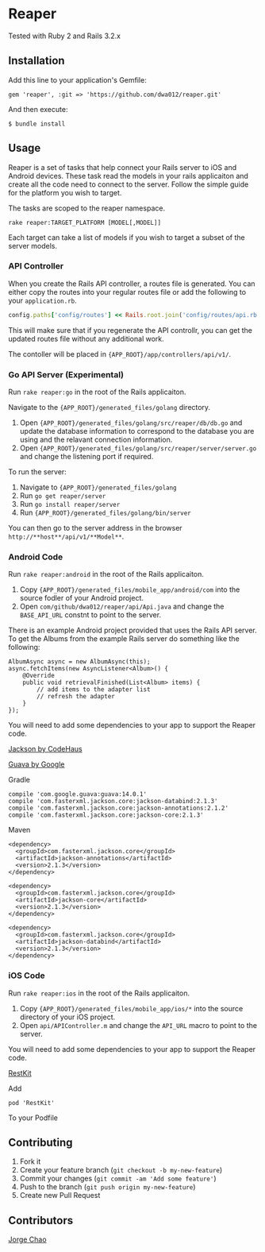 # Reaper

Tested with Ruby 2 and Rails 3.2.x

## Installation

Add this line to your application's Gemfile:

    gem 'reaper', :git => 'https://github.com/dwa012/reaper.git'

And then execute:

    $ bundle install


## Usage

Reaper is a set of tasks that help connect your Rails server to iOS and Android devices.
These task read the models in your rails applicaiton and create all the code need to connect to the server. Follow the simple guide for the platform you wish to target.

The tasks are scoped to the reaper namespace.

	rake reaper:TARGET_PLATFORM [MODEL[,MODEL]]

Each target can take a list of models if you wish to target a subset of the server models.

### API Controller

When you create the Rails API controller, a routes file is generated. You can either copy the routes into your regular routes file or add the following to your `application.rb`.

```ruby
config.paths['config/routes'] << Rails.root.join('config/routes/api.rb')
```

This will make sure that if you regenerate the API controllr, you can get the updated routes file without any additional work.

The contoller will be placed in `{APP_ROOT}/app/controllers/api/v1/`.

### Go API Server (Experimental)

Run `rake reaper:go` in the root of the Rails applicaiton.
 
Navigate to the `{APP_ROOT}/generated_files/golang` directory. 

1. Open `{APP_ROOT}/generated_files/golang/src/reaper/db/db.go` and update the database information to correspond to the database you are using and the relavant connection information.
2. Open `{APP_ROOT}/generated_files/golang/src/reaper/server/server.go` and change the listening port if required.

To run the server: 

1. Navigate to `{APP_ROOT}/generated_files/golang`
2. Run `go get reaper/server`
3. Run `go install reaper/server`
4. Run `{APP_ROOT}/generated_files/golang/bin/server`

You can then go to the server address in the browser `http://**host**/api/v1/**Model**`.

### Android Code

Run `rake reaper:android` in the root of the Rails applicaiton.

1.  Copy `{APP_ROOT}/generated_files/mobile_app/android/com` into the source fodler of your Android project.
2. Open `com/github/dwa012/reaper/api/Api.java` and change the `BASE_API_URL` constnt to point to the server.

There is an example Android project provided that uses the Rails API server. To get the Albums from the example Rails server do something like the following:

```
AlbumAsync async = new AlbumAsync(this);
async.fetchItems(new AsyncListener<Album>() {
    @Override
    public void retrievalFinished(List<Album> items) {
        // add items to the adapter list
        // refresh the adapter
    }
});
```


You will need to add some dependencies to your app to support the Reaper code.

[Jackson by CodeHaus](http://jackson.codehaus.org/)

[Guava by Google](http://jackson.codehaus.org/)

Gradle

```
compile 'com.google.guava:guava:14.0.1'
compile 'com.fasterxml.jackson.core:jackson-databind:2.1.3'
compile 'com.fasterxml.jackson.core:jackson-annotations:2.1.2'
compile 'com.fasterxml.jackson.core:jackson-core:2.1.3'
```

Maven

```
<dependency>
  <groupId>com.fasterxml.jackson.core</groupId>
  <artifactId>jackson-annotations</artifactId>
  <version>2.1.3</version>
</dependency>

<dependency>
  <groupId>com.fasterxml.jackson.core</groupId>
  <artifactId>jackson-core</artifactId>
  <version>2.1.3</version>
</dependency>

<dependency>
  <groupId>com.fasterxml.jackson.core</groupId>
  <artifactId>jackson-databind</artifactId>
  <version>2.1.3</version>
</dependency>
```

### iOS Code

Run `rake reaper:ios` in the root of the Rails applicaiton.

1.  Copy `{APP_ROOT}/generated_files/mobile_app/ios/*` into the source directory of your iOS project.
2. Open `api/APIController.m` and change the `API_URL` macro to point to the server.

You will need to add some dependencies to your app to support the Reaper code.

[RestKit](https://github.com/RestKit/RestKit)

Add

```
pod 'RestKit'
```

To your Podfile

## Contributing

1. Fork it
2. Create your feature branch (`git checkout -b my-new-feature`)
3. Commit your changes (`git commit -am 'Add some feature'`)
4. Push to the branch (`git push origin my-new-feature`)
5. Create new Pull Request

## Contributors

[Jorge Chao](https://github.com/jchao)
